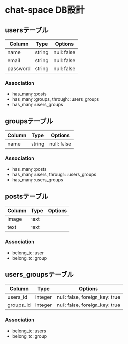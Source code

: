 # chat-space DB設計

## usersテーブル
|Column|Type|Options|
|------|----|-------|
|name|string|null: false|
|email|string|null: false|
|password|string|null: false|
### Association
- has_many :posts
- has_many :groups, through:  :users_groups
- has_many :users_groups


## groupsテーブル
|Column|Type|Options|
|------|----|-------|
|name|string|null: false|
### Association
- has_many :posts
- has_many :users, through:  :users_groups
- has_many :users_groups


## postsテーブル
|Column|Type|Options|
|------|----|-------|
|image|text||
|text|text||
### Association
- belong_to :user
- belong_to :group


## users_groupsテーブル
|Column|Type|Options|
|------|----|-------|
|users_id|integer|null: false, foreign_key: true|
|groups_id|integer|null: false, foreign_key: true|
### Association
- belong_to :users
- belong_to :group
